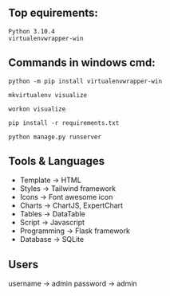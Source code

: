 
## Top equirements: 
```
Python 3.10.4
virtualenvwrapper-win
```

## Commands in windows cmd: 
```
python -m pip install virtualenvwrapper-win

mkvirtualenv visualize

workon visualize

pip install -r requirements.txt

python manage.py runserver

```

## Tools & Languages

- Template -> HTML
- Styles -> Tailwind framework
- Icons -> Font awesome icon
- Charts -> ChartJS, ExpertChart
- Tables -> DataTable
- Script -> Javascript
- Programming -> Flask framework
- Database -> SQLite


## Users 
username -> admin
password -> admin


